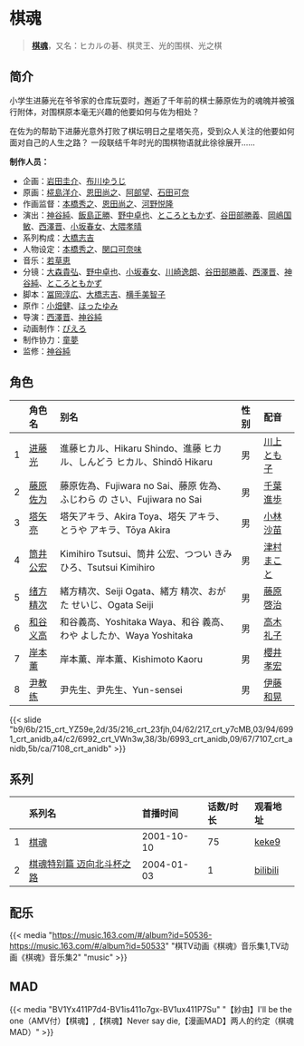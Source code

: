 # 棋魂


> <u>**[棋魂](https://bgm.tv/subject/605)**</u>，又名：ヒカルの碁、棋灵王、光的围棋、光之棋

## 简介

小学生进藤光在爷爷家的仓库玩耍时，邂逅了千年前的棋士藤原佐为的魂魄并被强行附体，对围棋原本毫无兴趣的他要如何与佐为相处？

在佐为的帮助下进藤光意外打败了棋坛明日之星塔矢亮，受到众人关注的他要如何面对自己的人生之路？ 
一段联结千年时光的围棋物语就此徐徐展开......

**制作人员：**
- 企画：[岩田圭介](https://bgm.tv/person/86)、[布川ゆうじ](https://bgm.tv/person/491)
- 原画：[椛島洋介](https://bgm.tv/person/3665)、[恩田尚之](https://bgm.tv/person/351)、[阿部望](https://bgm.tv/person/11560)、[石田可奈](https://bgm.tv/person/6886)
- 作画监督：[本橋秀之](https://bgm.tv/person/287)、[恩田尚之](https://bgm.tv/person/351)、[河野悦隆](https://bgm.tv/person/1265)
- 演出：[神谷純](https://bgm.tv/person/616)、[飯島正勝](https://bgm.tv/person/2233)、[野中卓也](https://bgm.tv/person/1724)、[ところともかず](https://bgm.tv/person/700)、[谷田部勝義](https://bgm.tv/person/1365)、[岡嶋国敏](https://bgm.tv/person/2046)、[西澤晋](https://bgm.tv/person/316)、[小坂春女](https://bgm.tv/person/1092)、[大隈孝晴](https://bgm.tv/person/208)
- 系列构成：[大橋志吉](https://bgm.tv/person/319)
- 人物设定：[本橋秀之](https://bgm.tv/person/287)、[関口可奈味](https://bgm.tv/person/318)
- 音乐：[若草恵](https://bgm.tv/person/1227)
- 分镜：[大森貴弘](https://bgm.tv/person/654)、[野中卓也](https://bgm.tv/person/1724)、[小坂春女](https://bgm.tv/person/1092)、[川崎逸朗](https://bgm.tv/person/893)、[谷田部勝義](https://bgm.tv/person/1365)、[西澤晋](https://bgm.tv/person/316)、[神谷純](https://bgm.tv/person/616)、[ところともかず](https://bgm.tv/person/700)
- 脚本：[冨岡淳広](https://bgm.tv/person/498)、[大橋志吉](https://bgm.tv/person/319)、[横手美智子](https://bgm.tv/person/337)
- 原作：[小畑健](https://bgm.tv/person/314)、[ほったゆみ](https://bgm.tv/person/315)
- 导演：[西澤晋](https://bgm.tv/person/316)、[神谷純](https://bgm.tv/person/616)
- 动画制作：[ぴえろ](https://bgm.tv/person/320)
- 制作协力：[童夢](https://bgm.tv/person/7309)
- 监修：[神谷純](https://bgm.tv/person/616)

## 角色

|     |   角色名   |   别名  | 性别 |  配音  |
|:--- |:------  |:----      |:---  |:--   |
| 1 | [进藤光](https://bgm.tv/character/215) | 進藤ヒカル、Hikaru Shindo、進藤 ヒカル、しんどう ヒカル、Shindō Hikaru | 男 | [川上とも子](https://bgm.tv/person/3880) |
| 2 | [藤原佐为](https://bgm.tv/character/216) | 藤原佐為、Fujiwara no Sai、藤原 佐為、ふじわら の さい、Fujiwara no Sai | 男 | [千葉進歩](https://bgm.tv/person/3837) |
| 3 | [塔矢亮](https://bgm.tv/character/217) | 塔矢アキラ、Akira Toya、塔矢 アキラ、とうや アキラ、Tōya Akira | 男 | [小林沙苗](https://bgm.tv/person/4428) |
| 4 | [筒井公宏](https://bgm.tv/character/6991) | Kimihiro Tsutsui、筒井 公宏、つつい きみひろ、Tsutsui Kimihiro | 男 | [津村まこと](https://bgm.tv/person/4017) |
| 5 | [绪方精次](https://bgm.tv/character/6992) | 緒方精次、Seiji Ogata、緒方 精次、おがた せいじ、Ogata Seiji | 男 | [藤原啓治](https://bgm.tv/person/4016) |
| 6 | [和谷义高](https://bgm.tv/character/6993) | 和谷義高、Yoshitaka Waya、和谷 義高、わや よしたか、Waya Yoshitaka | 男 | [高木礼子](https://bgm.tv/person/3969) |
| 7 | [岸本薰](https://bgm.tv/character/7107) | 岸本薫、岸本薫、Kishimoto Kaoru | 男 | [櫻井孝宏](https://bgm.tv/person/4015) |
| 8 | [尹教练](https://bgm.tv/character/7108) | 尹先生、尹先生、Yun-sensei | 男 | [伊藤和晃](https://bgm.tv/person/4014) |

{{< slide "b9/6b/215_crt_YZ59e,2d/35/216_crt_23fjh,04/62/217_crt_y7cMB,03/94/6991_crt_anidb,a4/c2/6992_crt_VWn3w,38/3b/6993_crt_anidb,09/67/7107_crt_anidb,5b/ca/7108_crt_anidb" >}}

## 系列

|     | 系列名           | 首播时间       | 话数/时长 | 观看地址                                                    |
|:----|:--------------|:-----------|:------|:--------------------------------------------------------|
| 1   |[棋魂](https://bgm.tv/subject/605)| 2001-10-10 | 75    | [keke9](https://www.keke9.app/play/26151-4-216072.html) |
| 2   |[棋魂特别篇 迈向北斗杯之路](https://bgm.tv/subject/36271)| 2004-01-03 | 1     | [bilibili](https://www.bilibili.com/video/BV1Ax41157HN) |

## 配乐

{{< media "https://music.163.com/#/album?id=50536-https://music.163.com/#/album?id=50533"
"棋TV动画《棋魂》音乐集1,TV动画《棋魂》音乐集2"
"music" >}}
## MAD

{{< media  "BV1Yx411P7d4-BV1is411o7gx-BV1ux411P7Su"
"【紗由】I'll be the one（AMV付）【棋魂】,【棋魂】Never say die,【漫画MAD】两人的约定（棋魂MAD）"  >}}
